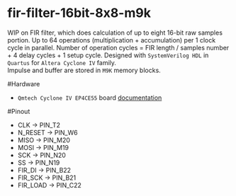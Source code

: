 # fir-filter-16bit-8x8-m9k
WIP on FIR filter, which does calculation of up to eight 16-bit raw samples portion. Up to 64 operations (multiplication + accumulation) per 1 clock cycle in parallel. Number of operation cycles = FIR length / samples number + 4 delay cycles + 1 setup cycle. 
Designed with `SystemVerilog HDL` in `Quartus` for `Altera Cyclone IV` family.  
Impulse and buffer are stored in `M9K` memory blocks.

#Hardware
* `Qmtech Cyclone IV EP4CE55` board [documentation](https://github.com/ChinaQMTECH/QM_CYCLONE_IV_EP4CE55)

#Pinout
* CLK -> PIN_T2
* N_RESET -> PIN_W6
* MISO -> PIN_M20
* MOSI -> PIN_M19
* SCK -> PIN_N20
* SS -> PIN_N19
* FIR_DI -> PIN_B22
* FIR_SCK -> PIN_B21
* FIR_LOAD -> PIN_C22